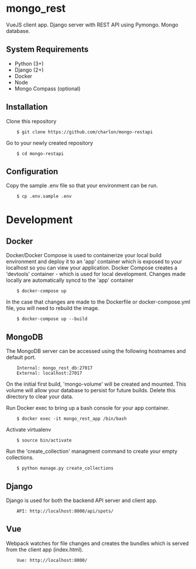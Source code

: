 # mongo_rest

VueJS client app. Django server with REST API using Pymongo. Mongo database.

## System Requirements

- Python (3+)
- Django (2+)
- Docker
- Node
- Mongo Compass (optional)

## Installation

Clone this repository

        $ git clone https://github.com/charlon/mongo-restapi

Go to your newly created repository

        $ cd mongo-restapi

## Configuration

Copy the sample .env file so that your environment can be run.

        $ cp .env.sample .env

# Development

## Docker

Docker/Docker Compose is used to containerize your local build environment and deploy it to an 'app' container which is exposed to your localhost so you can view your application. Docker Compose creates a 'devtools' container - which is used for local development. Changes made locally are automatically syncd to the 'app' container

        $ docker-compose up

In the case that changes are made to the Dockerfile or docker-compose.yml file, you will need to rebuild the image.

        $ docker-compose up --build

## MongoDB

The MongoDB server can be accessed using the following hostnames and default port.

        Internal: mongo_rest_db:27017
        External: localhost:27017

On the initial first build, 'mongo-volume' will be created and mounted. This volume will allow your database to persist for future builds. Delete this directory to clear your data.

Run Docker exec to bring up a bash console for your app container.

        $ docker exec -it mongo_rest_app /bin/bash

Activate virtualenv

        $ source bin/activate

Run the 'create_collection' managment command to create your empty collections.

        $ python manage.py create_collections

## Django

Django is used for both the backend API server and client app.

        API: http://localhost:8000/api/spots/

## Vue

Webpack watches for file changes and creates the bundles which is served from the client app (index.html).

        Vue: http://localhost:8000/



